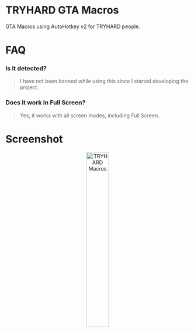 # TRYHARD GTA Macros

GTA Macros using AutoHotkey v2 for TRYHARD people. 

# FAQ

### Is it detected?

> I have not been banned while using this since I started developing the project.

### Does it work in Full Screen?

> Yes, it works with all screen modes, including Full Screen.

# Screenshot

<div align="center">
  <img src="https://github.com/user-attachments/assets/4b56c046-faf9-4d5a-87b0-dfd61dd17bcb" alt="TRYHARD Macros" style="width: 35%;">
</div>
